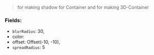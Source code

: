 > for making shadow for Container and for making 3D-Container
### Fields:
- `blurRadius`: 30,
- color: 
- offset: Offset(-10, -10),
- `spreadRadius`: 5
